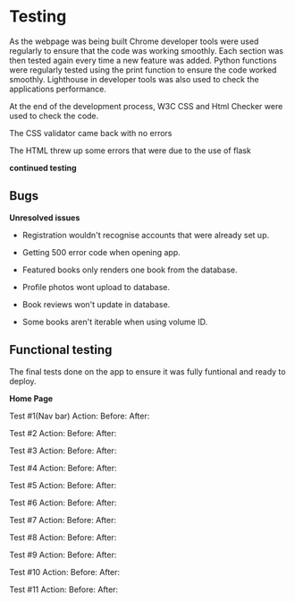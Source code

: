 # Testing
As the webpage was being built Chrome developer tools were used regularly to ensure that the code was working smoothly. Each section was then tested again every time a new feature was added. Python functions were regularly tested using the print function to ensure the code worked smoothly. Lighthouse in developer tools was also used to check the applications performance.

At the end of the development process, W3C CSS and Html Checker were used to check the code.

The CSS validator came back with no errors

The HTML threw up some errors that were due to the use of flask 

**continued testing**


## Bugs

**Unresolved issues**
* Registration wouldn't recognise accounts that were already set up.

* Getting 500 error code when opening app.

* Featured books only renders one book from the database.

* Profile photos wont upload to database.

* Book reviews won't update in database.

* Some books aren't iterable when using volume ID.


## Functional testing

The final tests done on the app to ensure it was fully funtional and ready to deploy.

**Home Page**

Test #1(Nav bar)
Action:
Before:
After:

Test #2
Action:
Before:
After:

Test #3
Action:
Before:
After:

Test #4
Action:
Before:
After:

Test #5
Action:
Before:
After:

Test #6
Action:
Before:
After:

Test #7
Action:
Before:
After:

Test #8
Action:
Before:
After:

Test #9
Action:
Before:
After:

Test #10
Action:
Before:
After:

Test #11
Action:
Before:
After:
